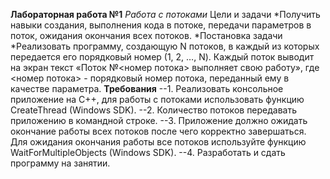 **Лабораторная работа №1**
*Работа с потоками*
Цели и задачи
*Получить навыки создания, выполнения кода в потоке, передачи параметров в поток, ожидания окончания всех потоков.
*Постановка задачи
*Реализовать программу, создающую N потоков, в каждый из которых передается его порядковый номер (1, 2, …, N). Каждый поток выводит на экран текст «Поток №<номер потока> выполняет свою работу», где <номер потока> - порядковый номер потока, переданный ему в качестве параметра.
**Требования**
--1.	Реализовать консольное приложение на С++, для работы с потоками использовать функцию CreateThread (Windows SDK). 
--2.	Количество потоков передавать приложению в командной строке.
--3.	Приложение должно ожидать окончание работы всех потоков после чего корректно завершаться. Для ожидания окончания работы все потоков используйте функцию        WaitForMultipleObjects (Windows SDK).
--4.	Разработать и сдать программу на занятии. 
